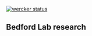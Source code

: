 ---
---

[![wercker status](https://app.wercker.com/status/0b67ee08cd9fbaf0b08eca342d3a1c2b/m "wercker status")](https://app.wercker.com/project/bykey/0b67ee08cd9fbaf0b08eca342d3a1c2b)

## Bedford Lab research

